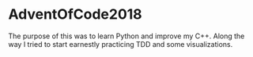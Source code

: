 # AdventOfCode2018

The purpose of this was to learn Python and improve my C++. Along the way I tried to start earnestly practicing TDD and some visualizations.
